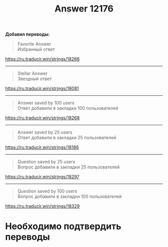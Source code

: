 ﻿---
title: "Answer 12176"
se.owner.user_id: 189027
se.owner.display_name: "Михаил Ребров"
se.owner.link: "https://ru.meta.stackoverflow.com/users/189027/%d0%9c%d0%b8%d1%85%d0%b0%d0%b8%d0%bb-%d0%a0%d0%b5%d0%b1%d1%80%d0%be%d0%b2"
se.answer_id: 12176
se.question_id: 12164
se.post_type: answer
se.is_accepted: False
---
<p><strong>Добавил переводы:</strong></p>
<blockquote>
<p>Favorite Answer<br/>
Избранный ответ</p>
</blockquote>
<p><a href="https://ru.traducir.win/strings/18266" rel="nofollow noreferrer">https://ru.traducir.win/strings/18266</a></p>
<hr />
<blockquote>
<p>Stellar Answer<br/>
Звездный ответ</p>
</blockquote>
<p><a href="https://ru.traducir.win/strings/18081" rel="nofollow noreferrer">https://ru.traducir.win/strings/18081</a></p>
<hr />
<blockquote>
<p>Answer saved by 100 users<br/>
Ответ добавили в закладки 100 пользователей</p>
</blockquote>
<p><a href="https://ru.traducir.win/strings/18268" rel="nofollow noreferrer">https://ru.traducir.win/strings/18268</a></p>
<hr />
<blockquote>
<p>Answer saved by 25 users<br/>
Ответ добавили в закладки 25 пользователей</p>
</blockquote>
<p><a href="https://ru.traducir.win/strings/18186" rel="nofollow noreferrer">https://ru.traducir.win/strings/18186</a></p>
<hr />
<blockquote>
<p>Question saved by 25 users<br/>
Вопрос добавили в закладки 25 пользователей</p>
</blockquote>
<p><a href="https://ru.traducir.win/strings/18297" rel="nofollow noreferrer">https://ru.traducir.win/strings/18297</a></p>
<hr />
<blockquote>
<p>Question saved by 100 users<br/>
Вопрос добавили в закладки 100 пользователей</p>
</blockquote>
<p><a href="https://ru.traducir.win/strings/18329" rel="nofollow noreferrer">https://ru.traducir.win/strings/18329</a></p>
<h1>Необходимо подтвердить переводы</h1>
